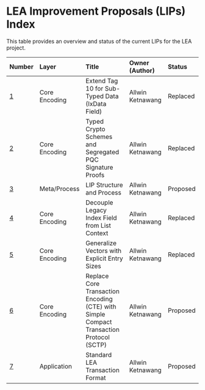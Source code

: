 # LEA Improvement Proposals (LIPs) Index

This table provides an overview and status of the current LIPs for the LEA project.

| Number | Layer         | Title                                                        | Owner (Author)    | Status   |
| :----- | :------------ | :----------------------------------------------------------- | :---------------- | :------- |
| [1](LIP-0001.md) | Core Encoding | Extend Tag 10 for Sub-Typed Data (IxData Field) | Allwin Ketnawang | Replaced |
| [2](LIP-0002.md) | Core Encoding | Typed Crypto Schemes and Segregated PQC Signature Proofs | Allwin Ketnawang | Replaced |
| [3](LIP-0003.md) | Meta/Process  | LIP Structure and Process | Allwin Ketnawang | Proposed |
| [4](LIP-0004.md) | Core Encoding | Decouple Legacy Index Field from List Context | Allwin Ketnawang | Replaced |
| [5](LIP-0005.md) | Core Encoding | Generalize Vectors with Explicit Entry Sizes | Allwin Ketnawang | Replaced |
| [6](LIP-0006.md) | Core Encoding | Replace Core Transaction Encoding (CTE) with Simple Compact Transaction Protocol (SCTP) | Allwin Ketnawang | Proposed |
| [7](LIP-0007.md) | Application   | Standard LEA Transaction Format | Allwin Ketnawang | Proposed |
